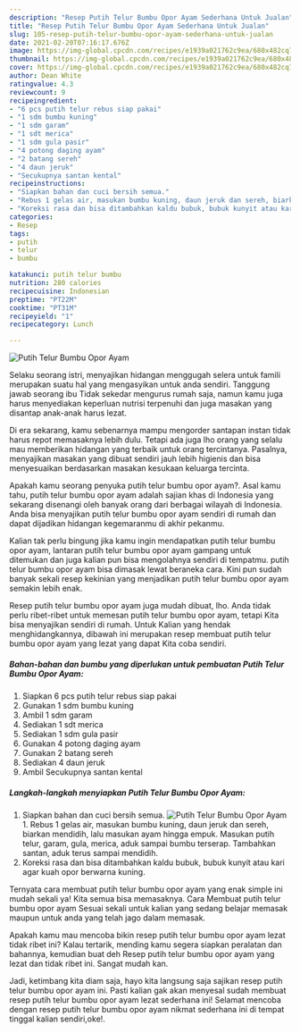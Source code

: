 ```yaml
---
description: "Resep Putih Telur Bumbu Opor Ayam Sederhana Untuk Jualan"
title: "Resep Putih Telur Bumbu Opor Ayam Sederhana Untuk Jualan"
slug: 105-resep-putih-telur-bumbu-opor-ayam-sederhana-untuk-jualan
date: 2021-02-20T07:16:17.676Z
image: https://img-global.cpcdn.com/recipes/e1939a021762c9ea/680x482cq70/putih-telur-bumbu-opor-ayam-foto-resep-utama.jpg
thumbnail: https://img-global.cpcdn.com/recipes/e1939a021762c9ea/680x482cq70/putih-telur-bumbu-opor-ayam-foto-resep-utama.jpg
cover: https://img-global.cpcdn.com/recipes/e1939a021762c9ea/680x482cq70/putih-telur-bumbu-opor-ayam-foto-resep-utama.jpg
author: Dean White
ratingvalue: 4.3
reviewcount: 9
recipeingredient:
- "6 pcs putih telur rebus siap pakai"
- "1 sdm bumbu kuning"
- "1 sdm garam"
- "1 sdt merica"
- "1 sdm gula pasir"
- "4 potong daging ayam"
- "2 batang sereh"
- "4 daun jeruk"
- "Secukupnya santan kental"
recipeinstructions:
- "Siapkan bahan dan cuci bersih semua."
- "Rebus 1 gelas air, masukan bumbu kuning, daun jeruk dan sereh, biarkan mendidih, lalu masukan ayam hingga empuk. Masukan putih telur, garam, gula, merica, aduk sampai bumbu terserap. Tambahkan santan, aduk terus sampai mendidih."
- "Koreksi rasa dan bisa ditambahkan kaldu bubuk, bubuk kunyit atau kari agar kuah opor berwarna kuning."
categories:
- Resep
tags:
- putih
- telur
- bumbu

katakunci: putih telur bumbu 
nutrition: 280 calories
recipecuisine: Indonesian
preptime: "PT22M"
cooktime: "PT31M"
recipeyield: "1"
recipecategory: Lunch

---
```



![Putih Telur Bumbu Opor Ayam](https://img-global.cpcdn.com/recipes/e1939a021762c9ea/680x482cq70/putih-telur-bumbu-opor-ayam-foto-resep-utama.jpg)

Selaku seorang istri, menyajikan hidangan menggugah selera untuk famili merupakan suatu hal yang mengasyikan untuk anda sendiri. Tanggung jawab seorang ibu Tidak sekedar mengurus rumah saja, namun kamu juga harus menyediakan keperluan nutrisi terpenuhi dan juga masakan yang disantap anak-anak harus lezat.

Di era  sekarang, kamu sebenarnya mampu mengorder santapan instan tidak harus repot memasaknya lebih dulu. Tetapi ada juga lho orang yang selalu mau memberikan hidangan yang terbaik untuk orang tercintanya. Pasalnya, menyajikan masakan yang dibuat sendiri jauh lebih higienis dan bisa menyesuaikan berdasarkan masakan kesukaan keluarga tercinta. 



Apakah kamu seorang penyuka putih telur bumbu opor ayam?. Asal kamu tahu, putih telur bumbu opor ayam adalah sajian khas di Indonesia yang sekarang disenangi oleh banyak orang dari berbagai wilayah di Indonesia. Anda bisa menyajikan putih telur bumbu opor ayam sendiri di rumah dan dapat dijadikan hidangan kegemaranmu di akhir pekanmu.

Kalian tak perlu bingung jika kamu ingin mendapatkan putih telur bumbu opor ayam, lantaran putih telur bumbu opor ayam gampang untuk ditemukan dan juga kalian pun bisa mengolahnya sendiri di tempatmu. putih telur bumbu opor ayam bisa dimasak lewat beraneka cara. Kini pun sudah banyak sekali resep kekinian yang menjadikan putih telur bumbu opor ayam semakin lebih enak.

Resep putih telur bumbu opor ayam juga mudah dibuat, lho. Anda tidak perlu ribet-ribet untuk memesan putih telur bumbu opor ayam, tetapi Kita bisa menyajikan sendiri di rumah. Untuk Kalian yang hendak menghidangkannya, dibawah ini merupakan resep membuat putih telur bumbu opor ayam yang lezat yang dapat Kita coba sendiri.

<!--inarticleads1-->

##### Bahan-bahan dan bumbu yang diperlukan untuk pembuatan Putih Telur Bumbu Opor Ayam:

1. Siapkan 6 pcs putih telur rebus siap pakai
1. Gunakan 1 sdm bumbu kuning
1. Ambil 1 sdm garam
1. Sediakan 1 sdt merica
1. Sediakan 1 sdm gula pasir
1. Gunakan 4 potong daging ayam
1. Gunakan 2 batang sereh
1. Sediakan 4 daun jeruk
1. Ambil Secukupnya santan kental




<!--inarticleads2-->

##### Langkah-langkah menyiapkan Putih Telur Bumbu Opor Ayam:

1. Siapkan bahan dan cuci bersih semua.
<img src="https://img-global.cpcdn.com/steps/d79c9098e40efc56/160x128cq70/putih-telur-bumbu-opor-ayam-langkah-memasak-1-foto.jpg" alt="Putih Telur Bumbu Opor Ayam">1. Rebus 1 gelas air, masukan bumbu kuning, daun jeruk dan sereh, biarkan mendidih, lalu masukan ayam hingga empuk. Masukan putih telur, garam, gula, merica, aduk sampai bumbu terserap. Tambahkan santan, aduk terus sampai mendidih.
1. Koreksi rasa dan bisa ditambahkan kaldu bubuk, bubuk kunyit atau kari agar kuah opor berwarna kuning.




Ternyata cara membuat putih telur bumbu opor ayam yang enak simple ini mudah sekali ya! Kita semua bisa memasaknya. Cara Membuat putih telur bumbu opor ayam Sesuai sekali untuk kalian yang sedang belajar memasak maupun untuk anda yang telah jago dalam memasak.

Apakah kamu mau mencoba bikin resep putih telur bumbu opor ayam lezat tidak ribet ini? Kalau tertarik, mending kamu segera siapkan peralatan dan bahannya, kemudian buat deh Resep putih telur bumbu opor ayam yang lezat dan tidak ribet ini. Sangat mudah kan. 

Jadi, ketimbang kita diam saja, hayo kita langsung saja sajikan resep putih telur bumbu opor ayam ini. Pasti kalian gak akan menyesal sudah membuat resep putih telur bumbu opor ayam lezat sederhana ini! Selamat mencoba dengan resep putih telur bumbu opor ayam nikmat sederhana ini di tempat tinggal kalian sendiri,oke!.

